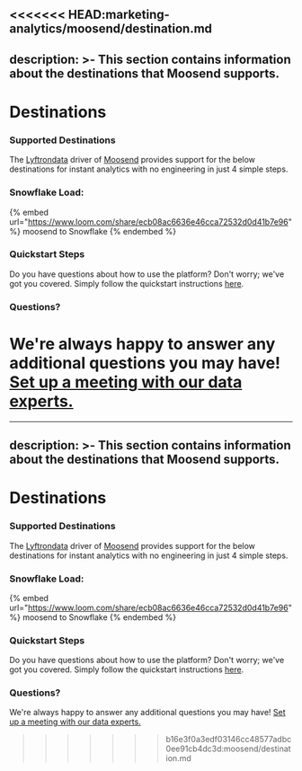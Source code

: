 <<<<<<< HEAD:marketing-analytics/moosend/destination.md
---
description: >-
    This section contains information about the destinations that Moosend
    supports.
---

# Destinations

### Supported Destinations

The [Lyftrondata](https://www.lyftrondata.com/) driver of [Moosend](https://www.lyftrondata.com/integration/marketing-analytics/moosend/) provides support for the below destinations for instant analytics with no engineering in just 4 simple steps.

### Snowflake Load:

{% embed url="https://www.loom.com/share/ecb08ac6636e46cca72532d0d41b7e96" %}
moosend to Snowflake
{% endembed %}

### Quickstart Steps

Do you have questions about how to use the platform? Don't worry; we've got you covered. Simply follow the quickstart instructions [here](../../../quickstart-steps.md).

### Questions? <a href="#questions" id="questions"></a>

We're always happy to answer any additional questions you may have! [Set up a meeting with our data experts.](https://www.lyftrondata.com/book-a-meeting/)
=======
---
description: >-
    This section contains information about the destinations that Moosend
    supports.
---

# Destinations

### Supported Destinations

The [Lyftrondata](https://www.lyftrondata.com/) driver of [Moosend](https://www.lyftrondata.com/integration/marketing-analytics/moosend/) provides support for the below destinations for instant analytics with no engineering in just 4 simple steps.

### Snowflake Load:

{% embed url="https://www.loom.com/share/ecb08ac6636e46cca72532d0d41b7e96" %}
moosend to Snowflake
{% endembed %}

### Quickstart Steps

Do you have questions about how to use the platform? Don't worry; we've got you covered. Simply follow the quickstart instructions [here](../../../quickstart-steps.md).

### Questions? <a href="#questions" id="questions"></a>

We're always happy to answer any additional questions you may have! [Set up a meeting with our data experts.](https://www.lyftrondata.com/book-a-meeting/)
>>>>>>> b16e3f0a3edf03146cc48577adbc0ee91cb4dc3d:moosend/destination.md
